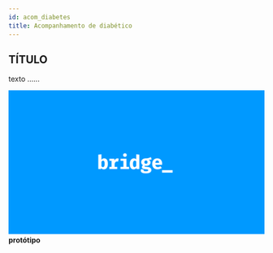 ```yaml
---
id: acom_diabetes
title: Acompanhamento de diabético
---
```


## TÍTULO

texto ......


![Figura 1 - protótipo](assets/Bridge.png "protótipo") **protótipo**

